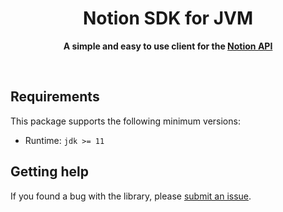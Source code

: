 <div align="center">
	<h1>Notion SDK for JVM</h1>
	<p>
		<b>A simple and easy to use client for the <a href="https://developers.notion.com">Notion API</a></b>
	</p>
	<br>
</div>

## Requirements

This package supports the following minimum versions:

- Runtime: `jdk >= 11`

## Getting help

If you found a bug with the library, please [submit an issue](https://github.com/basic-mission/notion-sdk-jvm/issues).
